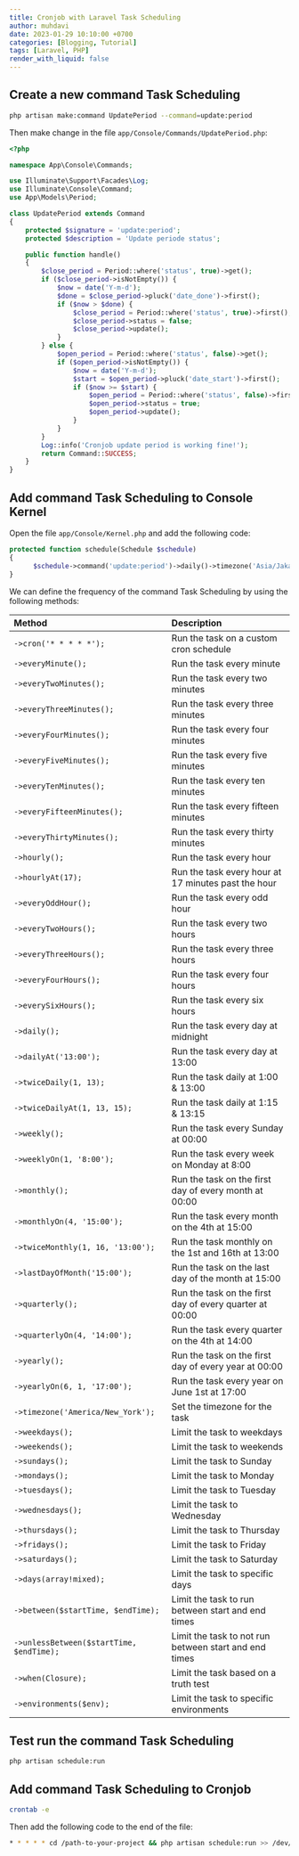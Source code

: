 ```yaml
---
title: Cronjob with Laravel Task Scheduling
author: muhdavi
date: 2023-01-29 10:10:00 +0700
categories: [Blogging, Tutorial]
tags: [Laravel, PHP]
render_with_liquid: false
---
```


## Create a new command Task Scheduling
```bash
php artisan make:command UpdatePeriod --command=update:period
```
Then make change in the file `app/Console/Commands/UpdatePeriod.php`:

```php
<?php

namespace App\Console\Commands;

use Illuminate\Support\Facades\Log;
use Illuminate\Console\Command;
use App\Models\Period;

class UpdatePeriod extends Command
{
    protected $signature = 'update:period';
    protected $description = 'Update periode status';

    public function handle()
    {
        $close_period = Period::where('status', true)->get();
        if ($close_period->isNotEmpty()) {
            $now = date('Y-m-d');
            $done = $close_period->pluck('date_done')->first();
            if ($now > $done) {
                $close_period = Period::where('status', true)->first();
                $close_period->status = false;
                $close_period->update();
            }
        } else {
            $open_period = Period::where('status', false)->get();
            if ($open_period->isNotEmpty()) {
                $now = date('Y-m-d');
                $start = $open_period->pluck('date_start')->first();
                if ($now >= $start) {
                    $open_period = Period::where('status', false)->first();
                    $open_period->status = true;
                    $open_period->update();
                }
            }
        }
        Log::info('Cronjob update period is working fine!');
        return Command::SUCCESS;
    }
}
```

## Add command Task Scheduling to Console Kernel
Open the file `app/Console/Kernel.php` and add the following code:
```php
protected function schedule(Schedule $schedule)
{
      $schedule->command('update:period')->daily()->timezone('Asia/Jakarta');
}
```
We can define the frequency of the command Task Scheduling by using the following methods:

| Method                                   | Description                                               |
|:-----------------------------------------|:----------------------------------------------------------|
| `->cron('* * * * *');`                   | Run the task on a custom cron schedule                    |
| `->everyMinute();`                       | Run the task every minute                                 |
| `->everyTwoMinutes();`                   | Run the task every two minutes                            |
| `->everyThreeMinutes();`                 | Run the task every three minutes                          |
| `->everyFourMinutes();`                  | Run the task every four minutes                           |
| `->everyFiveMinutes();`                  | Run the task every five minutes                           |
| `->everyTenMinutes();`                   | Run the task every ten minutes                            |
| `->everyFifteenMinutes();`               | Run the task every fifteen minutes                        |
| `->everyThirtyMinutes();`                | Run the task every thirty minutes                         |
| `->hourly();`                            | Run the task every hour                                   |
| `->hourlyAt(17);`                        | Run the task every hour at 17 minutes past the hour       |
| `->everyOddHour();`                      | Run the task every odd hour                               |
| `->everyTwoHours();`                     | Run the task every two hours                              |
| `->everyThreeHours();`                   | Run the task every three hours                            |
| `->everyFourHours();`                    | Run the task every four hours                             |
| `->everySixHours();`                     | Run the task every six hours                              |
| `->daily();`                             | Run the task every day at midnight                        |
| `->dailyAt('13:00');`                    | Run the task every day at 13:00                           |
| `->twiceDaily(1, 13);`                   | Run the task daily at 1:00 & 13:00                        |
| `->twiceDailyAt(1, 13, 15);`             | Run the task daily at 1:15 & 13:15                        |
| `->weekly();`                            | Run the task every Sunday at 00:00                        |
| `->weeklyOn(1, '8:00');`                 | Run the task every week on Monday at 8:00                 |
| `->monthly();`                           | Run the task on the first day of every month at 00:00     |
| `->monthlyOn(4, '15:00');`               | Run the task every month on the 4th at 15:00              |
| `->twiceMonthly(1, 16, '13:00');`        | Run the task monthly on the 1st and 16th at 13:00         |
| `->lastDayOfMonth('15:00');`             | Run the task on the last day of the month at 15:00        |
| `->quarterly();`                         | Run the task on the first day of every quarter at 00:00   |
| `->quarterlyOn(4, '14:00');`             | Run the task every quarter on the 4th at 14:00            |
| `->yearly();`                            | Run the task on the first day of every year at 00:00      |
| `->yearlyOn(6, 1, '17:00');`             | Run the task every year on June 1st at 17:00              |
| `->timezone('America/New_York');`        | Set the timezone for the task                             |
| `->weekdays();`                          | Limit the task to weekdays                                |
| `->weekends();`                          | Limit the task to weekends                                |
| `->sundays();`                           | Limit the task to Sunday                                  |
| `->mondays();`                           | Limit the task to Monday                                  |
| `->tuesdays();`                          | Limit the task to Tuesday                                 |
| `->wednesdays();`                        | Limit the task to Wednesday                               |
| `->thursdays();`                         | Limit the task to Thursday                                |
| `->fridays();`                           | Limit the task to Friday                                  |
| `->saturdays();`                         | Limit the task to Saturday                                |
| `->days(array!mixed);`                   | Limit the task to specific days                           |
| `->between($startTime, $endTime);`       | Limit the task to run between start and end times         |
| `->unlessBetween($startTime, $endTime);` | Limit the task to not run between start and end times     |
| `->when(Closure);`                       | Limit the task based on a truth test                      |
| `->environments($env);`                  | Limit the task to specific environments                   |

## Test run the command Task Scheduling
```bash
php artisan schedule:run
```
## Add command Task Scheduling to Cronjob
```bash
crontab -e
```
Then add the following code to the end of the file:
```bash
* * * * * cd /path-to-your-project && php artisan schedule:run >> /dev/null 2>&1
```
